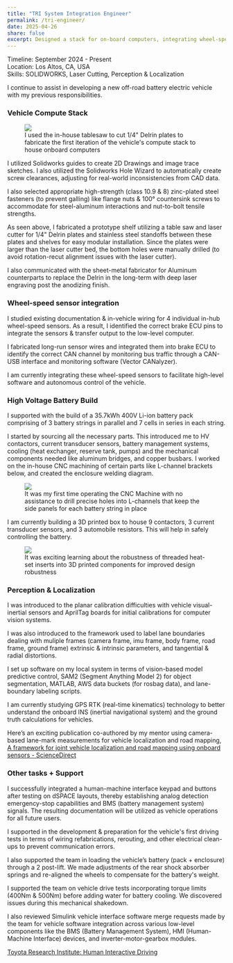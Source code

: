 ```yaml
---
title: "TRI System Integration Engineer"
permalink: /tri-engineer/
date: 2025-04-26
share: false
excerpt: Designed a stack for on-board computers, integrating wheel-speed sensors, and exploring the perception & localization framework.
---
```


Timeline: September 2024 - Present<br>
Location: Los Altos, CA, USA<br>
Skills: SOLIDWORKS, Laser Cutting, Perception & Localization

I continue to assist in developing a new off-road battery electric vehicle with my previous responsibilities.

### Vehicle Compute Stack
<figure class="align-center">
<img src= "/assets/images/tri-delrin-tablesaw-compute-stack.PNG">
<figcaption> I used the in-house tablesaw to cut 1/4" Delrin plates to fabricate the first iteration of the vehicle's compute stack to house onboard computers</figcaption>
</figure>
I utilized Solidworks guides to create 2D Drawings and image trace sketches. I also utilized the Solidworks Hole Wizard to automatically create screw clearances, adjusting for real-world inconsistencies from CAD data.

I also selected appropriate high-strength (class 10.9 & 8) zinc-plated steel fasteners (to prevent galling) like flange nuts & 100° countersink screws to accommodate for steel-aluminum interactions and nut-to-bolt tensile strengths.

As seen above, I fabricated a prototype shelf utilizing a table saw and laser cutter for 1/4" Delrin plates and stainless steel standoffs between these plates and shelves for easy modular installation. Since the plates were larger than the laser cutter bed, the bottom holes were manually drilled (to avoid rotation-recut alignment issues with the laser cutter).

I also communicated with the sheet-metal fabricator for Aluminum counterparts to replace the Delrin in the long-term with deep laser engraving post the anodizing finish.

### Wheel-speed sensor integration
I studied existing documentation & in-vehicle wiring for 4 individual in-hub wheel-speed sensors. As a result, I identified the correct brake ECU pins to integrate the sensors & transfer output to the low-level computer. 

I fabricated long-run sensor wires and integrated them into brake ECU to identify the correct CAN channel by monitoring bus traffic through a CAN-USB interface and monitoring software (Vector CANalyzer).

I am currently integrating these wheel-speed sensors to facilitate high-level software and autonomous control of the vehicle.

### High Voltage Battery Build
I supported with the build of a 35.7kWh 400V Li-ion battery pack comprising of 3 battery strings in parallel and 7 cells in series in each string.

I started by sourcing all the necessary parts. This introduced me to HV contactors, current transducer sensors, battery management systems, cooling (heat exchanger, reserve tank, pumps) and the mechanical components needed like aluminum bridges, and copper busbars. I worked on the in-house CNC machining of certain parts like L-channel brackets below, and created the enclosure welding diagram.

<figure class="align-center">
<img src= "/assets/images/tri-battery-channel-cnc-machining.png">
<figcaption> It was my first time operating the CNC Machine with no assistance to drill precise holes into L-channels that keep the side panels for each battery string in place</figcaption>
</figure>

I am currently building a 3D printed box to house 9 contactors, 3 current transducer sensors, and 3 automobile resistors. This will help in safely controlling the battery.

<figure class="align-center">
<img src= "/assets/images/tri-contactor-box-heat-set-insertion.png">
<figcaption> It was exciting learning about the robustness of threaded heat-set inserts into 3D printed components for improved design robustness</figcaption>
</figure>

### Perception & Localization
I was introduced to the planar calibration difficulties with vehicle visual-inertial sensors and AprilTag boards for initial calibrations for computer vision systems.

I was also introduced to the framework used to label lane boundaries dealing with muliple frames (camera frame, imu frame, body frame, road frame, ground frame) extrinsic & intrinsic parameters, and tangential & radial distortions.

I set up software on my local system in terms of vision-based model predictive control, SAM2 (Segment Anything Model 2) for object segmentation, MATLAB, AWS data buckets (for rosbag data), and lane-boundary labeling scripts.

I am currently studying GPS RTK (real-time kinematics) technology to better understand the onboard INS (inertial navigational system) and the ground truth calculations for vehicles.

Here’s an exciting publication co-authored by my mentor using camera-based lane-mark measurements for  vehicle localization and road mapping, 
[A framework for joint vehicle localization and road mapping using onboard sensors - ScienceDirect](https://www.sciencedirect.com/science/article/abs/pii/S0967066124002715)

### Other tasks + Support
I successfully integrated a human-machine interface keypad and buttons after testing on dSPACE layouts, thereby establishing analog detection emergency-stop capabilities and BMS (battery management system) signals. The resulting documentation will be utilized as vehicle operations for all future users.

I supported in the development & preparation for the vehicle's first driving tests in terms of wiring refabrications, rerouting, and other electrical clean-ups to prevent communication errors.

I also supported the team in loading the vehicle’s battery (pack + enclosure) through a 2 post-lift. We made adjustments of the rear shock absorber springs and re-aligned the wheels to compensate for the battery's weight.

I supported the team on vehicle drive tests incorporating torque limits (400Nm & 500Nm) before adding water for battery cooling. We discovered issues during this mechanical shakedown.

I also reviewed Simulink vehicle interface software merge requests made by the team for vehicle software integration across various low-level components like the BMS (Battery Management System), HMI (Human-Machine Interface) devices, and inverter-motor-gearbox modules.


​[Toyota Research Institute: Human Interactive Driving](https://www.tri.global/our-work/human-interactive-driving)